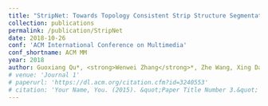 ```yaml
---
title: "StripNet: Towards Topology Consistent Strip Structure Segmentation"
collection: publications
permalink: /publication/StripNet
date: 2018-10-26
conf: 'ACM International Conference on Multimedia'
conf_shortname: ACM MM
year: 2018
author: Guoxiang Qu*, <strong>Wenwei Zhang</strong>*, Zhe Wang, Xing Dai, Jianping Shi, Junjun He, Fei Li, Xiulan Zhang, Yu Qiao.
# venue: 'Journal 1'
# paperurl: 'https://dl.acm.org/citation.cfm?id=3240553'
# citation: 'Your Name, You. (2015). &quot;Paper Title Number 3.&quot; <i>Journal 1</i>. 1(3).'
---
```

